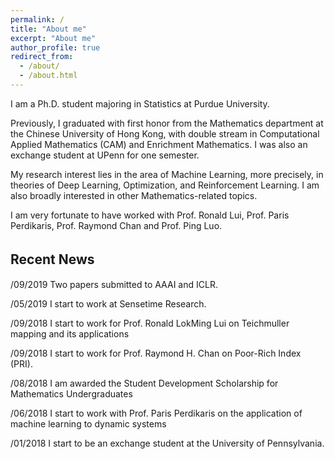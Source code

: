 ```yaml
---
permalink: /
title: "About me"
excerpt: "About me"
author_profile: true
redirect_from: 
  - /about/
  - /about.html
---
```


I am a Ph.D. student majoring in Statistics at Purdue University.

Previously, I graduated with first honor from the Mathematics department at the Chinese University of Hong Kong, with double stream in Computational Applied Mathematics (CAM) and Enrichment Mathematics. I was also an exchange student at UPenn for one semester. 

My research interest lies in the area of Machine Learning, more precisely, in theories of Deep Learning, Optimization, and Reinforcement Learning. I am also broadly interested in other Mathematics-related topics.

I am very fortunate to have worked with Prof. Ronald Lui, Prof. Paris Perdikaris, Prof. Raymond Chan and Prof. Ping Luo. 


## Recent News　 
/09/2019 Two papers submitted to AAAI and ICLR.

/05/2019 I start to work at Sensetime Research.

/09/2018 I start to work for Prof. Ronald LokMing Lui on Teichmuller mapping and its applications

/09/2018 I start to work for Prof. Raymond H. Chan on Poor-Rich Index (PRI).

/08/2018 I am awarded the Student Development Scholarship for Mathematics Undergraduates

/06/2018 I start to work with Prof. Paris Perdikaris on the application of machine learning to dynamic systems
           
/01/2018 I start to be an exchange student at the University of Pennsylvania.


<script type='text/javascript' id='clustrmaps' src='//cdn.clustrmaps.com/map_v2.js?cl=1c679e&w=a&t=n&d=rvMTQFEORcQs4AVWtIVoK6ghclOws8CSKxqlBN5Map8&co=ffffff'></script>
